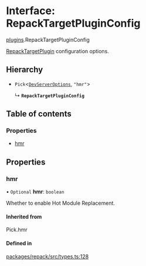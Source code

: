# Interface: RepackTargetPluginConfig

[plugins](../modules/plugins.md).RepackTargetPluginConfig

[RepackTargetPlugin](../classes/plugins.RepackTargetPlugin.md) configuration options.

## Hierarchy

- `Pick`<[`DevServerOptions`](DevServerOptions.md), ``"hmr"``\>

  ↳ **`RepackTargetPluginConfig`**

## Table of contents

### Properties

- [hmr](plugins.RepackTargetPluginConfig.md#hmr)

## Properties

### hmr

• `Optional` **hmr**: `boolean`

Whether to enable Hot Module Replacement.

#### Inherited from

Pick.hmr

#### Defined in

[packages/repack/src/types.ts:128](https://github.com/callstack/repack/blob/9e6a11a/packages/repack/src/types.ts#L128)

